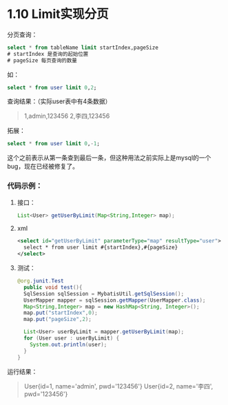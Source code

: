 # 1.10 Limit实现分页

分页查询：

```sql
select * from tableName limit startIndex,pageSize
# startIndex 是查询的起始位置
# pageSize 每页查询的数量
```

如：

```sql
select * from user limit 0,2;
```

查询结果：（实际user表中有4条数据）

>1,admin,123456
>2,李四,123456



拓展：

```sql
select * from user limit 0,-1;
```

这个之前表示从第一条查到最后一条，但这种用法之前实际上是mysql的一个bug，现在已经被修复了。





### 代码示例：

1. 接口：

   ```java
   List<User> getUserByLimit(Map<String,Integer> map);
   ```

2. xml

   ```xml
   <select id="getUserByLimit" parameterType="map" resultType="user">
     select * from user limit #{startIndex},#{pageSize}
   </select>
   ```

3. 测试：

   ```java
   @org.junit.Test
     public void test(){
     SqlSession sqlSession = MybatisUtil.getSqlSession();
     UserMapper mapper = sqlSession.getMapper(UserMapper.class);
     Map<String,Integer> map = new HashMap<String, Integer>();
     map.put("startIndex",0);
     map.put("pageSize",2);
   
     List<User> userByLimit = mapper.getUserByLimit(map);
     for (User user : userByLimit) {
       System.out.println(user);
     }
   }
   ```



运行结果：

>User{id=1, name='admin', pwd='123456'}
>User{id=2, name='李四', pwd='123456'}